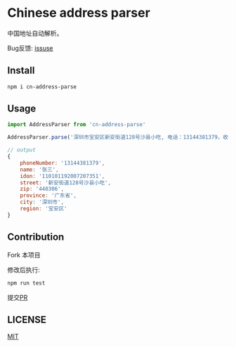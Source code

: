 # Chinese address parser
中国地址自动解析。

Bug反馈: [issuse](https://github.com/ChenRuiWang/cn-address-parse/issues)

## Install
```sh
npm i cn-address-parse
```

## Usage
```javascript
import AddressParser from 'cn-address-parse'

AddressParser.parse('深圳市宝安区新安街道128号沙县小吃, 电话：13144381379，收件人：张三 身份证号: 110101192007207351');

// output
{
    phoneNumber: '13144381379',
    name: '张三',
    idon: '110101192007207351',
    street: '新安街道128号沙县小吃',
    zip: '440306',
    province: '广东省',
    city: '深圳市',
    region: '宝安区'
}
```
## Contribution
Fork 本项目

修改后执行:
```sh
npm run test
```

提交[PR](https://github.com/ChenRuiWang/cn-address-parse/pulls)

## LICENSE
[MIT](https://github.com/ChenRuiWang/cn-address-parse/blob/master/LICENSE)

